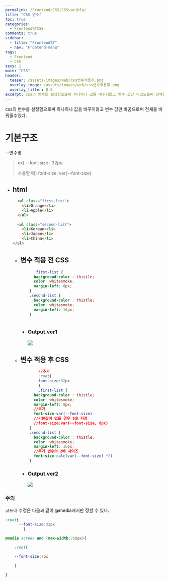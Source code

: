```yaml
---
permalink: /Frontend/CSS/CSSvarible/
title: "CSS 변수"
toc: true
categories:
  - Frontend🐮CSS
comments: true
sidebar:
  - title: "Frontend🐮"
  - nav: "Frontend-menu"
tags:
  - Frontend
  - CSS
sexy: 1
main: "CSS"
header:
  teaser: /assets/images/web/css변수적용후.png
  overlay_image: /assets/images/web/css변수적용후.png
  overlay_filter: 0.5
excerpt: css의 변수를 설정함으로써 하나하나 값을 바꾸지않고 변수 값만 바꿈으로써 전체를 바꿔줄수있다.
---
```

css의 변수를 설정함으로써 하나하나 값을 바꾸지않고 변수 값만 바꿈으로써 전체를 바꿔줄수있다.

# 기본구조

--변수명

> ex) --font-size : 32px. 
>
> 사용할 때) font-size: var(--font-size)

- ## html
  
    ```html
      <ul class="first-list">
        <li>Orange</li>
        <li>Apple</li>
      </ul>
        
      <ul class="second-list">
        <li>Korean</li>
        <li>Japan</li>
        <li>China</li>
    </ul>
  ```
  
  - ## 변수 적용 전 CSS
    
      ```css
      		.first-list {
            background-color : thistle;
            color: whitesmoke;
            margin-left: 8px;
          }
          .second-list {
            background-color : thistle;
            color: whitesmoke;
            margin-left: 16px;
          }
        
      ```
      - ### Output.ver1
      
        ![]({{site.baseurl}}/assets/images/web/css변수적용전.png)
      
  - ## 변수 적용 후 CSS
    
    ```css
    		//추가
    		:root{
          --font-size:32px
    		}
    		.first-list {
          background-color : thistle;
          color: whitesmoke;
          margin-left: 8px;
          //추가
          font-size:var(--font-size)
          //기본값이 없을 경우 8로 지정
          //font-size:var(--font-size, 8px)
        }
        .second-list {
          background-color : thistle;
          color: whitesmoke;
          margin-left: 16px;
          //추가 변수의 2배 사이즈
          font-size:calc(var(--font-size) *2)
        }
    ```
    
    - ### Output.ver2
    
      ![]({{site.baseurl}}/assets/images/web/css변수적용후.png)



### 주의

코드내 수정은 다음과 같이 @media에서만 정할 수 있다.

```css
:root{
      --font-size:32px
		}

@media screen and (max-width:768px){

	:root{

	--font-size:7px

	}

}
```

